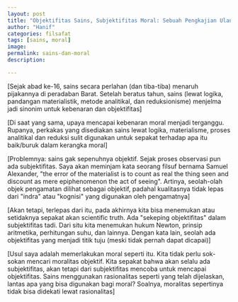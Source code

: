 ```yaml
---
layout: post
title: "Objektifitas Sains, Subjektifitas Moral: Sebuah Pengkajian Ulang"
author: "Hanif" 
categories: filsafat
tags: [sains, moral]
image: 
permalink: sains-dan-moral 
description:

---
```


[Sejak abad ke-16, sains secara perlahan (dan tiba-tiba) menaruh pijakannya di peradaban Barat. Setelah beratus tahun, sains (lewat logika, pandangan materialistik, metode analitikal, dan reduksionisme) menjelma jadi sinonim untuk kebenaran dan objektifitas]

[Di saat yang sama, upaya mencapai kebenaran moral menjadi terganggu. Rupanya, perkakas yang disediakan sains lewat logika, materialisme, proses analitikal dan reduksi sulit digunakan untuk sepakat terhadap apa itu baik/buruk dalam kerangka moral]

[Problemnya: sains gak sepenuhnya objektif. Sejak proses observasi pun ada subjektifitas. Saya akan meminjam kata seorang filsuf bernama Samuel Alexander, "the error of the materialist is to count as real the thing seen and discount as mere epiphenomenon the act of seeing". Artinya, seolah-olah objek pengamatan dilihat sebagai objektif, padahal kualitasnya tidak lepas dari "indra" atau "kognisi" yang digunakan oleh pengamatnya]

[Akan tetapi, terlepas dari itu, pada akhirnya kita bisa menemukan atau setidaknya sepakat akan scientific truth. Ada "sekeping objektifitas" dalam subjektifitas tadi. Dari situ kita menemukan hukum Newton, prinsip aritmetika, perhitungan suhu, dan lainnya. Dengan kata lain, seolah ada objektifitas yang menjadi titik tuju (meski tidak pernah dapat dicapai)]

[Usul saya adalah memerlakukan moral seperti itu. Kita tidak perlu sok-sokan mencari moralitas objektif. Kita sepakat bahwa akan selalu ada subjektifitas, akan tetapi dari subjektifitas mencoba untuk mencapai objektifitas. Sains menggunakan rasionalitas seperti yang telah dijelaskan, lantas apa yang bisa digunakan bagi moral? Soalnya, moralitas sepertinya tidak bisa didekati lewat rasionalitas]